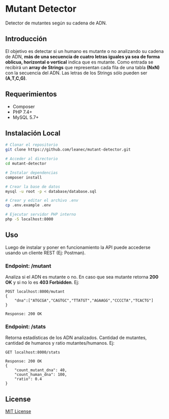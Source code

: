 # Mutant Detector

Detector de mutantes según su cadena de ADN.

## Introducción
El objetivo es detectar si un humano es mutante o no analizando su cadena de ADN, **más de una secuencia de cuatro letras iguales ya sea de forma oblicua, horizontal o vertical** indica que es mutante.
Como entrada se recibirá un **array de Strings** que representan cada fila de una tabla **(NxN)** con la secuencia del ADN. Las letras de los Strings sólo pueden ser **(A,T,C,G)**.

## Requerimientos

- Composer
- PHP 7.4+
- MySQL 5.7+

## Instalación Local

``` bash
# Clonar el repositorio
git clone https://github.com/leanec/mutant-detector.git

# Acceder al directorio
cd mutant-detector

# Instalar dependencias
composer install

# Crear la base de datos
mysql -u root -p < database/database.sql

# Crear y editar el archivo .env
cp .env.example .env

# Ejecutar servidor PHP interno
php -S localhost:8000

```

## Uso

Luego de instalar y poner en funcionamiento la API puede accederse usando un cliente REST (Ej: Postman).

### Endpoint: /mutant

Analiza si el ADN es mutante o no. En caso que sea mutante retorna **200 OK** y si no lo es **403 Forbidden**. Ej: 

```
POST localhost:8000/mutant
{
    "dna":["ATGCGA","CAGTGC","TTATGT","AGAAGG","CCCCTA","TCACTG"]
}
```

```
Response: 200 OK
```

### Endpoint: /stats

Retorna estadísticas de los ADN analizados. Cantidad de mutantes, cantidad de humanos y ratio mutantes/humanos. Ej: 

```
GET localhost:8000/stats
```

```
Response: 200 OK
{
    "count_mutant_dna": 40,
    "count_human_dna": 100,
    "ratio": 0.4
}
```

## License
[MIT License](https://github.com/leanec/mutant-detector/blob/main/LICENSE)